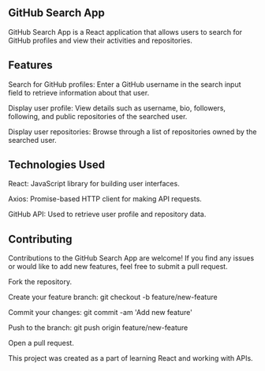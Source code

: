 ## GitHub Search App
GitHub Search App is a React application that allows users to search for GitHub profiles and view their activities and repositories.

## Features
Search for GitHub profiles: Enter a GitHub username in the search input field to retrieve information about that user.

Display user profile: View details such as username, bio, followers, following, and public repositories of the searched user.

Display user repositories: Browse through a list of repositories owned by the searched user.


## Technologies Used
React: JavaScript library for building user interfaces.

Axios: Promise-based HTTP client for making API requests.

GitHub API: Used to retrieve user profile and repository data.

## Contributing
Contributions to the GitHub Search App are welcome! If you find any issues or would like to add new features, feel free to submit a pull request.

Fork the repository.

Create your feature branch: git checkout -b feature/new-feature

Commit your changes: git commit -am 'Add new feature'

Push to the branch: git push origin feature/new-feature

Open a pull request.


This project was created as a part of learning React and working with APIs.
